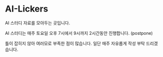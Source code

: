 # AI-Lickers
AI 스터디 자료를 모아두는 곳입니다.

AI 스터디는 매주 토요일 오후 7시에서 9시까지 2시간동안 진행합니다. (postpone)

틀이 잡히지 않아 여러모로 부족한 점이 많습니다.
일단 매주 자유롭게 작성 부탁 드리겠습니다.
